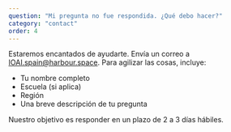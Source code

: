 ```yaml
---
question: "Mi pregunta no fue respondida. ¿Qué debo hacer?"
category: "contact"
order: 4
---
```


Estaremos encantados de ayudarte. Envía un correo a [IOAI.spain@harbour.space](mailto:IOAI.spain@harbour.space). Para agilizar las cosas, incluye:

- Tu nombre completo
- Escuela (si aplica)
- Región
- Una breve descripción de tu pregunta

Nuestro objetivo es responder en un plazo de 2 a 3 días hábiles.